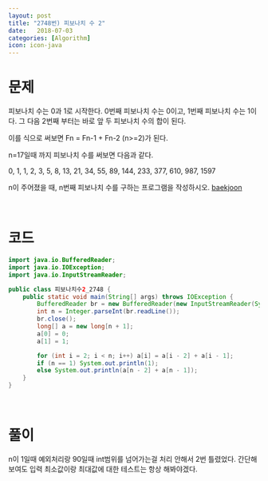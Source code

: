 ```yaml
---
layout: post
title: "2748번) 피보나치 수 2"
date:   2018-07-03
categories: [Algorithm]
icon: icon-java
---
```


# 문제
피보나치 수는 0과 1로 시작한다. 0번째 피보나치 수는 0이고, 1번째 피보나치 수는 1이다. 그 다음 2번째 부터는 바로 앞 두 피보나치 수의 합이 된다.

이를 식으로 써보면 Fn = Fn-1 + Fn-2 (n>=2)가 된다.

n=17일때 까지 피보나치 수를 써보면 다음과 같다.

0, 1, 1, 2, 3, 5, 8, 13, 21, 34, 55, 89, 144, 233, 377, 610, 987, 1597

n이 주어졌을 때, n번째 피보나치 수를 구하는 프로그램을 작성하시오. [baekjoon](https://www.acmicpc.net/problem/2748)

<br>

# 코드
```java
import java.io.BufferedReader;
import java.io.IOException;
import java.io.InputStreamReader;

public class 피보나치수2_2748 {
    public static void main(String[] args) throws IOException {
        BufferedReader br = new BufferedReader(new InputStreamReader(System.in));
        int n = Integer.parseInt(br.readLine());
        br.close();
        long[] a = new long[n + 1];
        a[0] = 0;
        a[1] = 1;

        for (int i = 2; i < n; i++) a[i] = a[i - 2] + a[i - 1];
        if (n == 1) System.out.println(1);
        else System.out.println(a[n - 2] + a[n - 1]);
    }
}
```

<br>

# 풀이
n이 1일때 예외처리랑 90일때 int범위를 넘어가는걸 처리 안해서 2번 틀렸었다. 간단해보여도 입력 최소값이랑 최대값에 대한 테스트는 항상 해봐야겠다.
 